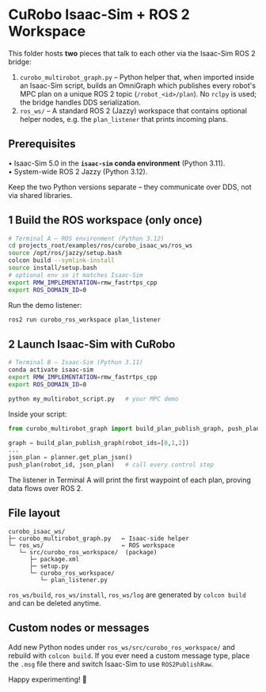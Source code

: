 # CuRobo Isaac-Sim + ROS 2 Workspace

This folder hosts **two** pieces that talk to each other via the Isaac-Sim ROS 2 bridge:

1. `curobo_multirobot_graph.py` – Python helper that, when imported inside an Isaac-Sim script, builds an OmniGraph which publishes every robot's MPC plan on a unique ROS 2 topic (`/robot_<id>/plan`).  No `rclpy` is used; the bridge handles DDS serialization.
2. `ros_ws/` – A standard ROS 2 (Jazzy) workspace that contains optional helper nodes, e.g. the `plan_listener` that prints incoming plans.

## Prerequisites
• Isaac-Sim 5.0 in the **`isaac-sim` conda environment** (Python 3.11).  
• System-wide ROS 2 Jazzy (Python 3.12).

Keep the two Python versions separate – they communicate over DDS, not via shared libraries.

## 1  Build the ROS workspace (only once)
```bash
# Terminal A – ROS environment (Python 3.12)
cd projects_root/examples/ros/curobo_isaac_ws/ros_ws
source /opt/ros/jazzy/setup.bash
colcon build --symlink-install
source install/setup.bash
# optional env so it matches Isaac-Sim
export RMW_IMPLEMENTATION=rmw_fastrtps_cpp
export ROS_DOMAIN_ID=0
```
Run the demo listener:
```bash
ros2 run curobo_ros_workspace plan_listener
```

## 2  Launch Isaac-Sim with CuRobo
```bash
# Terminal B – Isaac-Sim (Python 3.11)
conda activate isaac-sim
export RMW_IMPLEMENTATION=rmw_fastrtps_cpp
export ROS_DOMAIN_ID=0

python my_multirobot_script.py   # your MPC demo
```
Inside your script:
```python
from curobo_multirobot_graph import build_plan_publish_graph, push_plan

graph = build_plan_publish_graph(robot_ids=[0,1,2])
...
json_plan = planner.get_plan_json()
push_plan(robot_id, json_plan)   # call every control step
```
The listener in Terminal A will print the first waypoint of each plan, proving data flows over ROS 2.

## File layout
```
curobo_isaac_ws/
├─ curobo_multirobot_graph.py   ← Isaac-side helper
└─ ros_ws/                      ← ROS workspace
   └─ src/curobo_ros_workspace/  (package)
      ├─ package.xml
      ├─ setup.py
      └─ curobo_ros_workspace/
         └─ plan_listener.py
```
`ros_ws/build`, `ros_ws/install`, `ros_ws/log` are generated by `colcon build` and can be deleted anytime.

## Custom nodes or messages
Add new Python nodes under `ros_ws/src/curobo_ros_workspace/` and rebuild with `colcon build`.  If you ever need a custom message type, place the `.msg` file there and switch Isaac-Sim to use `ROS2PublishRaw`.

Happy experimenting! 🚀 